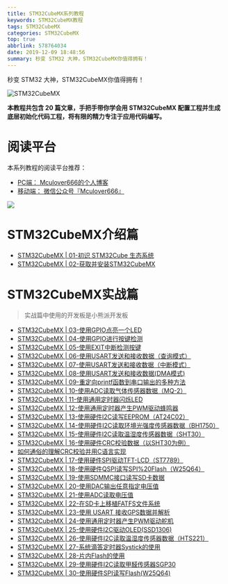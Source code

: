 ```yaml
---
title: STM32CubeMX系列教程
keywords: STM32CubeMX教程
tags: STM32CubeMX
categories: STM32CubeMX
top: true
abbrlink: 578764034
date: 2019-12-09 18:48:56
summary: 秒变 STM32 大神，STM32CubeMX你值得拥有！
---
```


秒变 STM32 大神，STM32CubeMX你值得拥有！

![STM32CubeMX](http://mculover666.cn/image/20190906/ieVVbmjhuNm8.jpg?imageslim)

<!--more-->

**本教程共包含 20 篇文章，手把手带你学会用 STM32CubeMX 配置工程并生成底层初始化代码工程，将有限的精力专注于应用代码编写。**

# 阅读平台

本系列教程的阅读平台推荐：

- [PC端： Mculover666的个人博客](https://www.mculover666.cn/posts/578764034/)
- [移动端： 微信公众号『Mculover666』]()

![](http://mculover666.cn/image/20190814/NQqt1eRxrl1K.png?imageslim)

# STM32CubeMX介绍篇

- [STM32CubeMX | 01-初识 STM32Cube 生态系统](http://www.mculover666.cn/posts/1350058916/)
- [STM32CubeMX | 02-获取并安装STM32CubeMX](http://www.mculover666.cn/posts/2106737533/)

# STM32CubeMX实战篇

>实战篇中使用的开发板是小熊派开发板

- [STM32CubeMX | 03-使用GPIO点亮一个LED](http://www.mculover666.cn/posts/2046075734/)
- [STM32CubeMX | 04-使用GPIO进行按键检测](http://www.mculover666.cn/posts/1763774108/)
- [STM32CubeMX | 05-使用EXIT中断检测按键](http://www.mculover666.cn/posts/2504113390/)
- [STM32CubeMX | 06-使用USART发送和接收数据（查询模式）](http://www.mculover666.cn/posts/2064921339/)
- [STM32CubeMX | 07-使用USART发送和接收数据（中断模式）](http://www.mculover666.cn/posts/1803605667/)
- [STM32CubeMX | 08-使用USART发送和接收数据(DMA模式)](http://www.mculover666.cn/posts/1606619423/)
- [STM32CubeMX | 09-重定向printf函数到串口输出的多种方法](http://www.mculover666.cn/posts/2251182441/)
- [STM32CubeMX | 10-使用ADC读取气体传感器数据（MQ-2）](http://www.mculover666.cn/posts/1249993360/)
- [STM32CubeMX | 11-使用通用定时器闪烁LED](http://www.mculover666.cn/posts/1598873035/)
- [STM32CubeMX | 12-使用通用定时器产生PWM驱动蜂鸣器](http://www.mculover666.cn/posts/650884631/)
- [STM32CubeMX | 13-使用硬件I2C读写EEPROM（AT24C02）](http://www.mculover666.cn/posts/3523891062/)
- [STM32CubeMX | 14-使用硬件I2C读取环境光强度传感器数据（BH1750）](http://www.mculover666.cn/posts/1561092257/)
- [STM32CubeMX | 15-使用硬件I2C读取温湿度传感器数据（SHT30）](http://www.mculover666.cn/posts/2508748577/)
- [STM32CubeMX | 16-使用硬件CRC校验数据（以SHT30为例）](http://www.mculover666.cn/posts/842429667/)
- [如何通俗的理解CRC校验并用C语言实现](http://www.mculover666.cn/posts/1935373145/)
- [STM32CubeMX | 17-使用硬件SPI驱动TFT-LCD（ST7789）](http://www.mculover666.cn/posts/4251315252/)
- [STM32CubeMX | 18-使用硬件QSPI读写SPI%20Flash（W25Q64）](http://www.mculover666.cn/posts/1294047065/)
- [STM32CubeMX | 19-使用SDMMC接口读写SD卡数据](http://www.mculover666.cn/posts/3022954032/)
- [STM32CubeMX | 20-使用DAC输出任意指定电压值](http://www.mculover666.cn/posts/2707806886/)
- [STM32CubeMX | 21-使用ADC读取电压值](http://www.mculover666.cn/posts/862377868/)
- [STM32CubeMX | 22-在SD卡上移植FATFS文件系统](http://www.mculover666.cn/posts/2214138023/)
- [STM32CubeMX | 23-使用 USART 接收GPS数据并解析](http://www.mculover666.cn/posts/3463670498/)
- [STM32CubeMX | 24-使用通用定时器产生PWM驱动舵机](http://www.mculover666.cn/posts/933841213/)
- [STM32CubeMX | 25-使用硬件I2C驱动OLED(SSD1306)](http://www.mculover666.cn/posts/390108705/)
- [STM32CubeMX | 26-使用硬件I2C读取温湿度传感器数据（HTS221）](http://www.mculover666.cn/posts/4097081462/)
- [STM32CubeMX | 27-系统滴答定时器Systick的使用](http://www.mculover666.cn/posts/2342727574/)
- [STM32CubeMX | 28-片内Flash的使用](http://www.mculover666.cn/posts/4283984198/)
- [STM32CubeMX | 29-使用硬件I2C读取甲醛传感器SGP30](http://www.mculover666.cn/posts/3295727006/)
- [STM32CubeMX | 30-使用硬件SPI读写Flash(W25Q64)](http://www.mculover666.cn/posts/858512530/)


